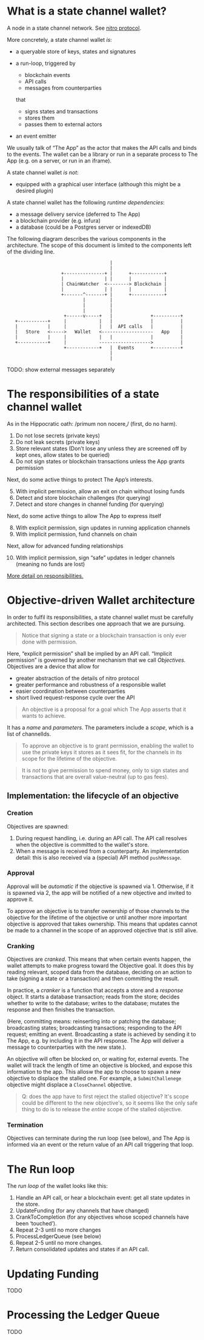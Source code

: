 # What is a state channel wallet?

A node in a state channel network. See [nitro protocol](https://docs.statechannels.org/`).

More concretely, a state channel wallet _is_:

- a queryable store of keys, states and signatures
- a run-loop, triggered by

  - blockchain events
  - API calls
  - messages from counterparties

  that

  - signs states and transactions
  - stores them
  - passes them to external actors

- an event emitter

We usually talk of “The App” as the actor that makes the API calls and binds to the events. The wallet can be a library or run in a separate process to The App (e.g. on a server, or run in an iframe).

A state channel wallet _is not_:

- equipped with a graphical user interface (although this might be a desired plugin)

A state channel wallet has the following _runtime dependencies_:

- a message delivery service (deferred to The App)
- a blockchain provider (e.g. infura)
- a database (could be a Postgres server or indexedDB)

The following diagram describes the various components in the architecture. The scope of this document is limited to the components left of the dividing line.

```
                                      |
                                      |
                    +---------------+ |      +------------+
                    |               | |      |            |
                    | ChainWatcher  <--------> Blockchain |
                    |               | |      |            |
                    +-------^-------+ |      +------------+
                            |         |
                            |         |
                            |         |
                     +------v-----+   |              +----------+
   +-----------+     |            |   |              |          |
   |           |     |            |   |  API calls   |          |
   |   Store   <----->   Wallet   <-------------------   App    |
   |           |     |            |   |              |          |
   +-----------+     |            ------------------->          |
                     +------------+   |  Events      +----------+
                                      |
                                      |
```

TODO: show external messages separately

# The responsibilities of a state channel wallet

As in the Hippocratic oath: /primum non nocere,/ (first, do no harm).

1. Do not lose secrets (private keys)
2. Do not leak secrets (private keys)
3. Store relevant states (Don’t lose any unless they are screened off by kept ones, allow states to be queried)
4. Do not sign states or blockchain transactions unless the App grants permission

Next, do some active things to protect The App’s interests.

5. With implicit permission, allow an exit on chain without losing funds
6. Detect and store blockchain challenges (for querying)
7. Detect and store changes in channel funding (for querying)

Next, do some active things to allow The App to express itself

8. With explicit permission, sign updates in running application channels
9. With implicit permission, fund channels on chain

Next, allow for advanced funding relationships

10. With implicit permission, sign “safe” updates in ledger channels (meaning no funds are lost)

[More detail on responsibilities.](./responsibilities.md)

# Objective-driven Wallet architecture

In order to fulfil its responsibilities, a state channel wallet must be carefully architected. This section describes one approach that we are pursuing.

> Notice that signing a state or a blockchain transaction is only ever done with permission.

Here, “explicit permission” shall be implied by an API call. “Implicit permission” is governed by another mechanism that we call _Objectives._ Objectives are a device that allow for

- greater abstraction of the details of nitro protocol
- greater performance and robustness of a responsible wallet
- easier coordination between counterparties
- short lived request-response cycle over the API

> An objective is a proposal for a goal which The App asserts that it wants to achieve.

It has a _name_ and _parameters_. The parameters include a _scope_, which is a list of channelIds.

> To approve an objective is to grant permission, enabling the wallet to use the private keys it stores as it sees fit, for the channels in its scope for the lifetime of the objective.

> It is _not_ to give permission to spend money, only to sign states and transactions that are overall value-neutral (up to gas fees).

## Implementation: the lifecycle of an objective

### Creation

Objectives are spawned:

1. During request handling, i.e. during an API call. The API call resolves when the objective is committed to the wallet's store.
2. When a message is received from a counterparty. An implementation detail: this is also received via a (special) API method `pushMessage`.

### Approval

Approval will be _automatic_ if the objective is spawned via 1. Otherwise, if it is spawned via 2, the app will be notified of a new objective and invited to approve it.

To approve an objective is to transfer ownership of those channels to the objective for the lifetime of the objective or until another more important objective is approved that takes ownership. This means that updates cannot be made to a channel in the scope of an approved objective that is still alive.

### Cranking

Objectives are _cranked_. This means that when certain events happen, the wallet attempts to make progress toward the Objective goal. It does this by reading relevant, scoped data from the database, deciding on an action to take (signing a state or a transaction) and then committing the result.

In practice, a _cranker_ is a function that accepts a store and a _response_ object. It starts a database transaction; reads from the store; decides whether to write to the database; writes to the database; mutates the response and then finishes the transaction.

(Here, committing means: reinserting into or patching the database; broadcasting states; broadcasting transactions; responding to the API request; emitting an event. Broadcasting a state is achieved by sending it to The App, e.g. by including it in the API response. The App will deliver a message to counterparties with the new state.).

An objective will often be blocked on, or waiting for, external events. The wallet will track the length of time an objective is blocked, and expose this information to the app. This allosw the app to choose to spawn a new objective to displace the stalled one. For example, a `SubmitChallenege` objective might displace a `CloseChannel` objective.

> Q: does the app have to first reject the stalled objective? It's scope could be different to the new objective's, so it seems like the only safe thing to do is to release the _entire_ scope of the stalled objective.

### Termination

Objectives can terminate during the run loop (see below), and The App is informed via an event or the return value of an API call triggering that loop.

# The Run loop

The _run loop_ of the wallet looks like this:

1.  Handle an API call, or hear a blockchain event: get all state updates in the store.
2.  UpdateFunding (for any channels that have changed)
3.  CrankToCompletion (for any objectives whose scoped channels have been ‘touched’).
4.  Repeat 2-3 until no more changes
5.  ProcessLedgerQueue (see below)
6.  Repeat 2-5 until no more changes.
7.  Return consolidated updates and states if an API call.

# Updating Funding

TODO

# Processing the Ledger Queue

TODO
